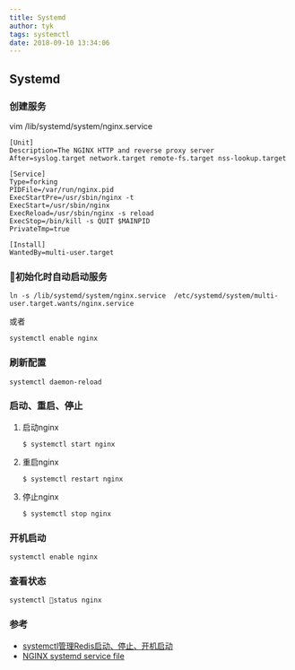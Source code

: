 ```yaml
---
title: Systemd
author: tyk
tags: systemctl
date: 2018-09-10 13:34:06
---
```



## Systemd

### 创建服务
vim /lib/systemd/system/nginx.service

```
[Unit]
Description=The NGINX HTTP and reverse proxy server
After=syslog.target network.target remote-fs.target nss-lookup.target

[Service]
Type=forking
PIDFile=/var/run/nginx.pid
ExecStartPre=/usr/sbin/nginx -t
ExecStart=/usr/sbin/nginx
ExecReload=/usr/sbin/nginx -s reload
ExecStop=/bin/kill -s QUIT $MAINPID
PrivateTmp=true

[Install]
WantedBy=multi-user.target
```

### 初始化时自动启动服务
```
ln -s /lib/systemd/system/nginx.service  /etc/systemd/system/multi-user.target.wants/nginx.service
```
或者 
```
systemctl enable nginx
```

### 刷新配置
```
systemctl daemon-reload
```

### 启动、重启、停止

1. 启动nginx
    ```
    $ systemctl start nginx
    ```

2. 重启nginx
    ```
    $ systemctl restart nginx
    ```

3. 停止nginx
    ```
    $ systemctl stop nginx
    ```

### 开机启动

```
systemctl enable nginx
```

### 查看状态

```
systemctl status nginx
```

### 参考
- [systemctl管理Redis启动、停止、开机启动](https://blog.csdn.net/chwshuang/article/details/68489968)
- [NGINX systemd service file](https://www.nginx.com/resources/wiki/start/topics/examples/systemd/)